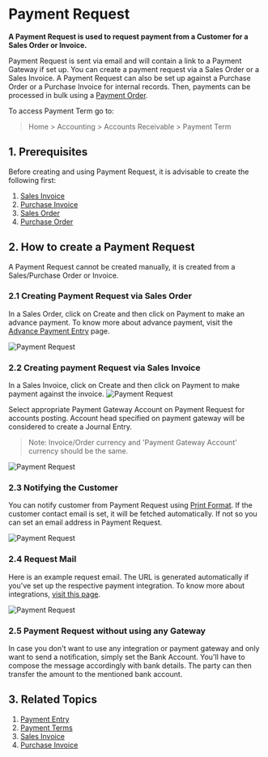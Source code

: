 <!-- add-breadcrumbs -->
# Payment Request

**A Payment Request is used to request payment from a Customer for a Sales Order or Invoice.**

Payment Request is sent via email and will contain a link to a Payment Gateway if set up. You can create a payment request via a Sales Order or a Sales Invoice. A Payment Request can also be set up against a Purchase Order or a Purchase Invoice for internal records. Then, payments can be processed in bulk using a [Payment Order](/docs/v12/user/manual/en/accounts/payment-order).

To access Payment Term go to:
> Home > Accounting > Accounts Receivable > Payment Term

## 1. Prerequisites
Before creating and using Payment Request, it is advisable to create the following first:

1. [Sales Invoice](/docs/v12/user/manual/en/accounts/sales-invoice)
1. [Purchase Invoice](/docs/v12/user/manual/en/accounts/purchase-invoice)
1. [Sales Order](/docs/v12/user/manual/en/selling/sales-order)
1. [Purchase Order](/docs/v12/user/manual/en/buying/purchase-order)

## 2. How to create a Payment Request
A Payment Request cannot be created manually, it is created from a Sales/Purchase Order or Invoice.

### 2.1 Creating Payment Request via Sales Order
In a Sales Order, click on Create and then click on Payment to make an advance payment. To know more about advance payment, visit the [Advance Payment Entry](/docs/v12/user/manual/en/accounts/advance-payment-entry) page.

<img class="screenshot" alt="Payment Request" src="{{docs_base_url}}/v12/assets/img/accounts/pr-from-so.png">

### 2.2 Creating payment Request via Sales Invoice
In a Sales Invoice, click on Create and then click on Payment to make payment against the invoice.
<img class="screenshot" alt="Payment Request" src="{{docs_base_url}}/v12/assets/img/accounts/pr-from-si.png">

Select appropriate Payment Gateway Account on Payment Request for accounts posting. Account head specified on payment gateway will
be considered to create a Journal Entry.

> Note: Invoice/Order currency and 'Payment Gateway Account' currency should be the same.

<img class="screenshot" alt="Payment Request" src="{{docs_base_url}}/v12/assets/img/accounts/pr-details-1.png">

### 2.3 Notifying the Customer
You can notify customer from Payment Request using [Print Format](/docs/v12/user/manual/en/setting-up/print/print-format). If the customer contact email is set, it will be fetched automatically. If not so you can set an email address in Payment Request.

<img class="screenshot" alt="Payment Request" src="{{docs_base_url}}/v12/assets/img/accounts/pr-details-2.png">

### 2.4 Request Mail
Here is an example request email. The URL is generated automatically if you've set up the respective payment integration. To know more about integrations, [visit this page](/docs/v12/user/manual/en/erpnext_integration).

<img class="screenshot" alt="Payment Request" src="{{docs_base_url}}/v12/assets/img/accounts/pr-email.png">

### 2.5 Payment Request without using any Gateway

In case you don't want to use any integration or payment gateway and only want to send a notification, simply set the Bank Account. You'll have to compose the message accordingly with bank details. The party can then transfer the amount to the mentioned bank account.

## 3. Related Topics
1. [Payment Entry](/docs/v12/user/manual/en/accounts/payment-entry)
1. [Payment Terms](/docs/v12/user/manual/en/accounts/payment-terms)
1. [Sales Invoice](/docs/v12/user/manual/en/accounts/sales-invoice)
1. [Purchase Invoice](/docs/v12/user/manual/en/accounts/purchase-invoice)